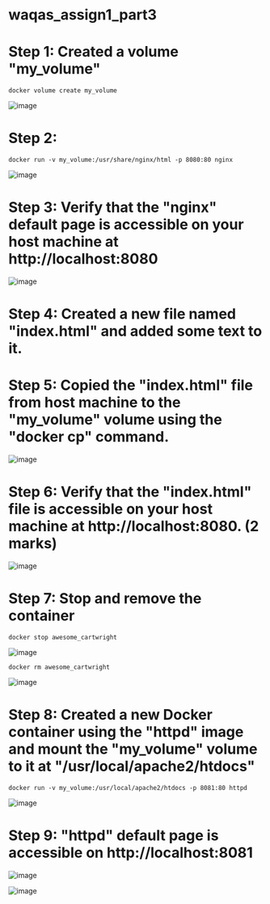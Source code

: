 # waqas_assign1_part3
# Step 1: Created a volume "my_volume"
```
docker volume create my_volume
```
![image](https://github.com/mwaqaskh/waqas_assign1_part3/assets/39801941/3b69ac48-0af4-416c-8b01-a3df4fdaa767)

# Step 2:
```
docker run -v my_volume:/usr/share/nginx/html -p 8080:80 nginx
```

![image](https://github.com/mwaqaskh/waqas_assign1_part3/assets/39801941/1ebdc36f-9812-47b1-bb58-8ee46d528ab9)

# Step 3: Verify that the "nginx" default page is accessible on your host machine at http://localhost:8080

![image](https://github.com/mwaqaskh/waqas_assign1_part3/assets/39801941/10370b23-fcc6-403b-8f93-57cbddd35079)


# Step 4: Created a new file named "index.html" and added some text to it.

# Step 5: Copied the "index.html" file from host machine to the "my_volume" volume using the "docker cp" command.

![image](https://github.com/mwaqaskh/waqas_assign1_part3/assets/39801941/bf40faf6-3d00-417a-97c3-7e913ec1002e)

# Step 6: Verify that the "index.html" file is accessible on your host machine at http://localhost:8080. (2 marks)

![image](https://github.com/mwaqaskh/waqas_assign1_part3/assets/39801941/0c33065e-e124-4347-ba37-f3a4f6ace4fe)

# Step 7: Stop and remove the container
```
docker stop awesome_cartwright
```
![image](https://github.com/mwaqaskh/waqas_assign1_part3/assets/39801941/479a0b56-e026-481f-aacb-19e3f40fe9ad)

```
docker rm awesome_cartwright
```
![image](https://github.com/mwaqaskh/waqas_assign1_part3/assets/39801941/93723ddf-fcad-467c-9f97-49e80f51432a)

# Step 8: Created a new Docker container using the "httpd" image and mount the "my_volume" volume to it at "/usr/local/apache2/htdocs"
```
docker run -v my_volume:/usr/local/apache2/htdocs -p 8081:80 httpd
```
![image](https://github.com/mwaqaskh/waqas_assign1_part3/assets/39801941/f8a504cb-3833-41c8-9328-385d1cee3af1)
 
# Step 9: "httpd" default page is accessible on http://localhost:8081

![image](https://github.com/mwaqaskh/waqas_assign1_part3/assets/39801941/b6e06206-a8d0-4a9f-97d9-f9873ca4896a)


![image](https://github.com/mwaqaskh/waqas_assign1_part3/assets/39801941/222f006a-ba62-4f4b-a771-4bc15b2303fc)
